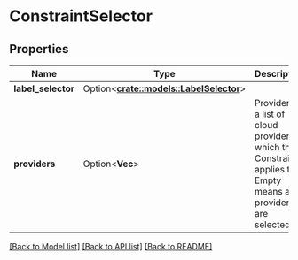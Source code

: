 # ConstraintSelector

## Properties

Name | Type | Description | Notes
------------ | ------------- | ------------- | -------------
**label_selector** | Option<[**crate::models::LabelSelector**](LabelSelector.md)> |  | [optional]
**providers** | Option<**Vec<String>**> | Providers is a list of cloud providers to which the Constraint applies to. Empty means all providers are selected. | [optional]

[[Back to Model list]](../README.md#documentation-for-models) [[Back to API list]](../README.md#documentation-for-api-endpoints) [[Back to README]](../README.md)


